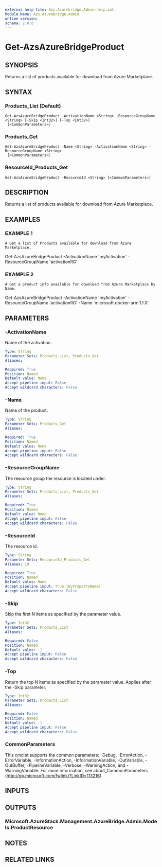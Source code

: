 ```yaml
---
external help file: Azs.Azurebridge.Admin-help.xml
Module Name: Azs.AzureBridge.Admin
online version:
schema: 2.0.0
---
```


# Get-AzsAzureBridgeProduct

## SYNOPSIS
Returns a list of products available for download from Azure Marketplace.

## SYNTAX

### Products_List (Default)
```
Get-AzsAzureBridgeProduct -ActivationName <String> -ResourceGroupName <String> [-Skip <Int32>] [-Top <Int32>]
 [<CommonParameters>]
```

### Products_Get
```
Get-AzsAzureBridgeProduct -Name <String> -ActivationName <String> -ResourceGroupName <String>
 [<CommonParameters>]
```

### ResourceId_Products_Get
```
Get-AzsAzureBridgeProduct -ResourceId <String> [<CommonParameters>]
```

## DESCRIPTION
Returns a list of products available for download from Azure Marketplace.

## EXAMPLES

### EXAMPLE 1
```
# Get a list of Products available for download from Azure Marketplace.
```

Get-AzsAzureBridgeProduct -ActivationName 'myActivation' -ResourceGroupName 'activationRG'

### EXAMPLE 2
```
# Get a product info available for download from Azure Marketplace by Name.
```

Get-AzsAzureBridgeProduct -ActivationName 'myActivation' -ResourceGroupName 'activationRG' -Name 'microsoft.docker-arm.1.1.0'

## PARAMETERS

### -ActivationName
Name of the activation.

```yaml
Type: String
Parameter Sets: Products_List, Products_Get
Aliases:

Required: True
Position: Named
Default value: None
Accept pipeline input: False
Accept wildcard characters: False
```

### -Name
Name of the product.

```yaml
Type: String
Parameter Sets: Products_Get
Aliases:

Required: True
Position: Named
Default value: None
Accept pipeline input: False
Accept wildcard characters: False
```

### -ResourceGroupName
The resource group the resource is located under.

```yaml
Type: String
Parameter Sets: Products_List, Products_Get
Aliases:

Required: True
Position: Named
Default value: None
Accept pipeline input: False
Accept wildcard characters: False
```

### -ResourceId
The resource id.

```yaml
Type: String
Parameter Sets: ResourceId_Products_Get
Aliases: id

Required: True
Position: Named
Default value: None
Accept pipeline input: True (ByPropertyName)
Accept wildcard characters: False
```

### -Skip
Skip the first N items as specified by the parameter value.

```yaml
Type: Int32
Parameter Sets: Products_List
Aliases:

Required: False
Position: Named
Default value: -1
Accept pipeline input: False
Accept wildcard characters: False
```

### -Top
Return the top N items as specified by the parameter value.
Applies after the -Skip parameter.

```yaml
Type: Int32
Parameter Sets: Products_List
Aliases:

Required: False
Position: Named
Default value: -1
Accept pipeline input: False
Accept wildcard characters: False
```

### CommonParameters
This cmdlet supports the common parameters: -Debug, -ErrorAction, -ErrorVariable, -InformationAction, -InformationVariable, -OutVariable, -OutBuffer, -PipelineVariable, -Verbose, -WarningAction, and -WarningVariable.
For more information, see about_CommonParameters (http://go.microsoft.com/fwlink/?LinkID=113216).

## INPUTS

## OUTPUTS

### Microsoft.AzureStack.Management.AzureBridge.Admin.Models.ProductResource

## NOTES

## RELATED LINKS
